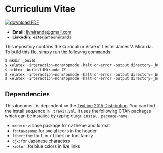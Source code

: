# Curriculum Vitae

[![download PDF](https://img.shields.io/badge/download-PDF-brightgreen.svg)](https://ljvmiranda921.github.io/downloads/LMiranda.pdf)

- __Email__: ljvmiranda@gmail.com
- __Linkedin__: [lesterjamesmiranda](https://www.linkedin.com/in/lesterjamesmiranda/)

This repository contains the Curriculum Vitae of Lester James V. Miranda. To build
this file, simply run the following commands:

```s
$ mkdir _build
$ xelatex -interaction=nonstopmode -halt-on-error -output-directory=_build LJMiranda_CV.tex
$ bibtex _build/LJMiranda_CV
$ xelatex -interaction=nonstopmode -halt-on-error -output-directory=_build LJMiranda_CV.tex
$ xelatex -interaction=nonstopmode -halt-on-error -output-directory=_build LJMiranda_CV.tex 
```

## Dependencies

This document is dependent on the [TexLive 2015 Distribution](ftp://tug.org/historic/systems/texlive/2015/). You can find the
install sequence in `.travis.yml`. It uses the following CTAN packages which
can be installed by typing `tlmgr install package-name`:

- `moderncv`: base package for cv theme and format
- `fontawesome`: for social icons in the header
- `libertine`: for Linux Libertine font family
- `cjk`: for Japanese characters
- `xcolor`: for blue colors in live links



